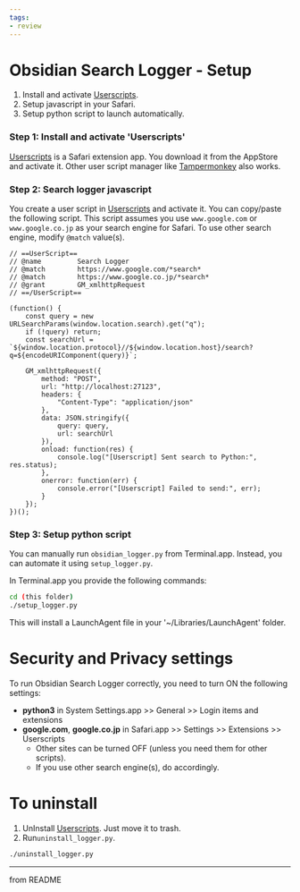 ```yaml
---
tags:
- review
---
```

# Obsidian Search Logger - Setup

1. Install and activate [Userscripts](https://apps.apple.com/jp/app/userscripts/id1463298887).
2. Setup javascript in your Safari.
3. Setup python script to launch automatically.

### Step 1: Install and activate 'Userscripts'

[Userscripts](https://apps.apple.com/jp/app/userscripts/id1463298887) is a Safari extension app. You download it from the AppStore and activate it.
Other user script manager like [Tampermonkey](https://www.tampermonkey.net) also works.

### Step 2: Search logger javascript

You create a user script in [Userscripts](https://apps.apple.com/jp/app/userscripts/id1463298887) and activate it. You can copy/paste the following script.
This script assumes you use `www.google.com`  or `www.google.co.jp` as your search engine for Safari. To use other search engine, modify `@match` value(s).

```
// ==UserScript==
// @name         Search Logger
// @match        https://www.google.com/*search*
// @match        https://www.google.co.jp/*search*
// @grant        GM_xmlhttpRequest
// ==/UserScript==

(function() {
    const query = new URLSearchParams(window.location.search).get("q");
    if (!query) return;
    const searchUrl = `${window.location.protocol}//${window.location.host}/search?q=${encodeURIComponent(query)}`;
		
    GM_xmlhttpRequest({
        method: "POST",
        url: "http://localhost:27123",
        headers: {
            "Content-Type": "application/json"
        },
        data: JSON.stringify({
            query: query,
            url: searchUrl
        }),
        onload: function(res) {
            console.log("[Userscript] Sent search to Python:", res.status);
        },
        onerror: function(err) {
            console.error("[Userscript] Failed to send:", err);
        }
    });
})();
```

### Step 3: Setup python script

You can manually run `obsidian_logger.py` from Terminal.app. Instead, you can automate it using `setup_logger.py`.

In Terminal.app you provide the following commands:

```bash
cd (this folder)
./setup_logger.py
```

This will install a LaunchAgent file in your '~/Libraries/LaunchAgent' folder.

# Security and Privacy settings

To run Obsidian Search Logger correctly, you need to turn ON the following settings:

- **python3** in System Settings.app >> General >> Login items and extensions
- **google.com**, **google.co.jp** in Safari.app >> Settings >> Extensions >> Userscripts
	- Other sites can be turned OFF (unless you need them for other scripts).
	- If you use other search engine(s), do accordingly.

# To uninstall

1. UnInstall [Userscripts](https://apps.apple.com/jp/app/userscripts/id1463298887). Just move it to trash.
2. Run`uninstall_logger.py`.

```bash
./uninstall_logger.py
```

---
from README
